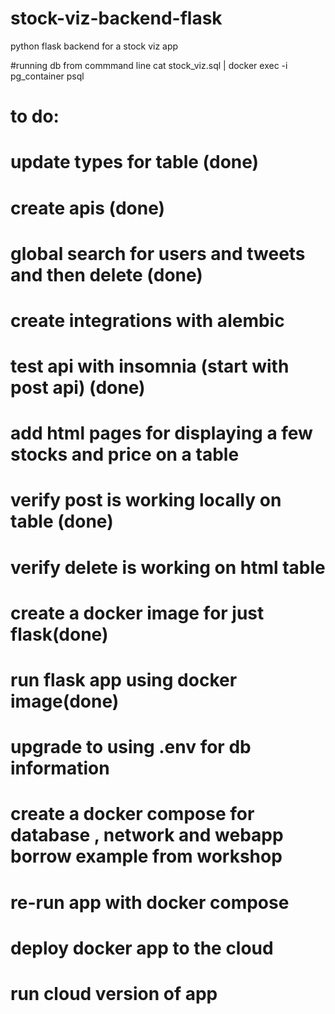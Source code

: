 # stock-viz-backend-flask
python flask backend for a stock viz app


#running db from commmand line
cat stock_viz.sql | docker exec -i pg_container psql


# to do:
# update types for table (done)
# create apis (done)
# global search for users and tweets and then delete (done)
# create integrations with alembic
# test api with insomnia (start with post api) (done)
# add html pages for displaying a few stocks and price on a table
# verify post is working locally on table (done)
# verify delete is working on html table 
# create a docker image for just flask(done)
# run flask app using docker image(done)
# upgrade to using .env for db information
# create a docker compose for database , network and webapp borrow example from workshop
# re-run app with docker compose
# deploy docker app to the cloud
# run cloud version of app

